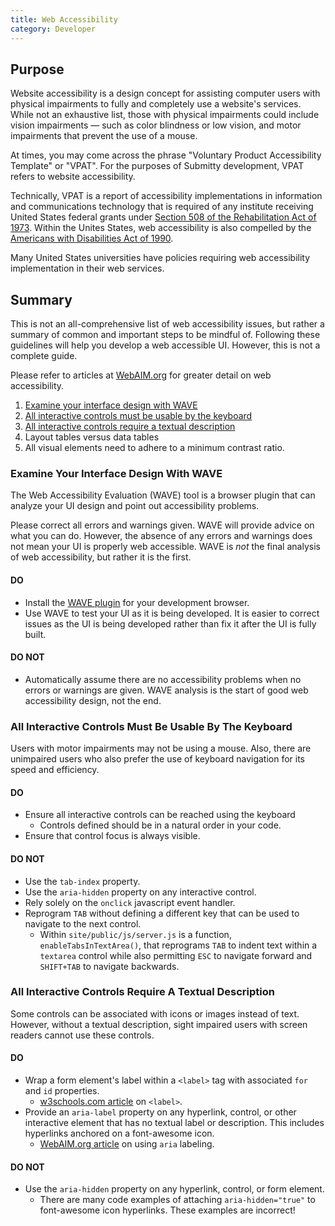 ```yaml
---
title: Web Accessibility
category: Developer
---
```


## Purpose
Website accessibility is a design concept for assisting computer users with
physical impairments to fully and completely use a website's services.
While not an exhaustive list, those with physical impairments could include
vision impairments — such as color blindness or low vision, and motor
impairments that prevent the use of a mouse.

At times, you may come across the phrase "Voluntary Product Accessibility
Template" or "VPAT".  For the purposes of Submitty development, VPAT refers to
website accessibility.

Technically, VPAT is a report of accessibility implementations in information
and communications technology that is required of any institute receiving United
States federal grants under [Section 508 of the Rehabilitation Act of 1973](https://en.wikipedia.org/wiki/Section_508_Amendment_to_the_Rehabilitation_Act_of_1973).
Within the Unites States, web accessibility is also compelled by the [Americans with Disabilities Act of 1990](https://en.wikipedia.org/wiki/Americans_with_Disabilities_Act_of_1990).

Many United States universities have policies requiring web accessibility
implementation in their web services.

## Summary

This is not an all-comprehensive list of web accessibility issues, but rather
a summary of common and important steps to be mindful of.  Following these
guidelines will help you develop a web accessible UI.  However, this is not a
complete guide.

Please refer to articles at [WebAIM.org](https://webaim.org/intro/) for greater
detail on web accessibility.

1. [Examine your interface design with WAVE](#examine-your-interface-design-with-wave)
2. [All interactive controls must be usable by the keyboard](#all-interactive-controls-must-be-usable-by-the-keyboard)
3. [All interactive controls require a textual description](#all-interactive-controls-require-a-textual-description)
4. Layout tables versus data tables
5. All visual elements need to adhere to a minimum contrast ratio.

### Examine Your Interface Design With WAVE

The Web Accessibility Evaluation (WAVE) tool is a browser plugin that can
analyze your UI design and point out accessibility problems.

Please correct all errors and warnings given.  WAVE will provide advice on what
you can do.  However, the absence of any errors and warnings does not mean your
UI is properly web accessible.  WAVE is *not* the final analysis of web
accessibility, but rather it is the first.

#### DO
* Install the [WAVE plugin](https://wave.webaim.org/extension/) for your
development browser.
* Use WAVE to test your UI as it is being developed.  It is easier to correct
issues as the UI is being developed rather than fix it after the UI is fully
built.

#### DO NOT
* Automatically assume there are no accessibility problems when no errors or
warnings are given.  WAVE analysis is the start of good web accessibility
design, not the end.

### All Interactive Controls Must Be Usable By The Keyboard

Users with motor impairments may not be using a mouse.  Also, there are
unimpaired users who also prefer the use of keyboard navigation for its
speed and efficiency.

#### DO
* Ensure all interactive controls can be reached using the keyboard
    * Controls defined should be in a natural order in your code.
* Ensure that control focus is always visible.

#### DO NOT
* Use the `tab-index` property.
* Use the `aria-hidden` property on any interactive control.
* Rely solely on the `onclick` javascript event handler.
* Reprogram `TAB` without defining a different key that can be used to navigate
to the next control.
    * Within `site/public/js/server.js` is a function, `enableTabsInTextArea()`, that
    reprograms `TAB` to indent text within a `textarea` control while also
    permitting `ESC` to navigate forward and `SHIFT+TAB` to navigate backwards.

### All Interactive Controls Require A Textual Description

Some controls can be associated with icons or images instead of text.  However,
without a textual description, sight impaired users with screen readers cannot
use these controls.

#### DO
* Wrap a form element's label within a `<label>` tag with associated `for` and
`id` properties.
    * [w3schools.com article](https://www.w3schools.com/tags/tag_label.asp) on
    `<label>`.
* Provide an `aria-label` property on any hyperlink, control, or other
interactive element that has no textual label or description.  This includes
hyperlinks anchored on a font-awesome icon.
    * [WebAIM.org article](https://webaim.org/techniques/forms/advanced) on
    using `aria` labeling.

#### DO NOT
* Use the `aria-hidden` property on any hyperlink, control, or form element.
    * There are many code examples of attaching `aria-hidden="true"` to
    font-awesome icon hyperlinks.  These examples are incorrect!
